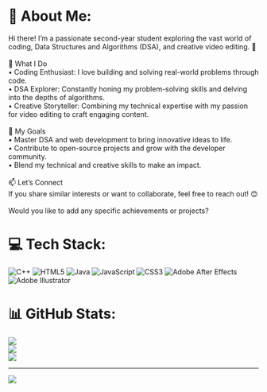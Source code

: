 # 💫 About Me:
Hi there! I’m a passionate second-year student exploring the vast world of coding, Data Structures and Algorithms (DSA), and creative video editing. 🚀<br><br>🌟 What I Do<br>	•	Coding Enthusiast: I love building and solving real-world problems through code.<br>	•	DSA Explorer: Constantly honing my problem-solving skills and delving into the depths of algorithms.<br>	•	Creative Storyteller: Combining my technical expertise with my passion for video editing to craft engaging content.<br><br>🎯 My Goals<br>	•	Master DSA and web development to bring innovative ideas to life.<br>	•	Contribute to open-source projects and grow with the developer community.<br>	•	Blend my technical and creative skills to make an impact.<br><br>📫 Let’s Connect<br>If you share similar interests or want to collaborate, feel free to reach out! 😊<br><br>Would you like to add any specific achievements or projects?


# 💻 Tech Stack:
![C++](https://img.shields.io/badge/c++-%2300599C.svg?style=for-the-badge&logo=c%2B%2B&logoColor=white) ![HTML5](https://img.shields.io/badge/html5-%23E34F26.svg?style=for-the-badge&logo=html5&logoColor=white) ![Java](https://img.shields.io/badge/java-%23ED8B00.svg?style=for-the-badge&logo=openjdk&logoColor=white) ![JavaScript](https://img.shields.io/badge/javascript-%23323330.svg?style=for-the-badge&logo=javascript&logoColor=%23F7DF1E) ![CSS3](https://img.shields.io/badge/css3-%231572B6.svg?style=for-the-badge&logo=css3&logoColor=white) ![Adobe After Effects](https://img.shields.io/badge/Adobe%20After%20Effects-9999FF.svg?style=for-the-badge&logo=Adobe%20After%20Effects&logoColor=white) ![Adobe Illustrator](https://img.shields.io/badge/adobe%20illustrator-%23FF9A00.svg?style=for-the-badge&logo=adobe%20illustrator&logoColor=white)
# 📊 GitHub Stats:
![](https://github-readme-stats.vercel.app/api?username=Atharv-25&theme=dark&hide_border=false&include_all_commits=false&count_private=false)<br/>
![](https://github-readme-streak-stats.herokuapp.com/?user=Atharv-25&theme=dark&hide_border=false)<br/>
![](https://github-readme-stats.vercel.app/api/top-langs/?username=Atharv-25&theme=dark&hide_border=false&include_all_commits=false&count_private=false&layout=compact)

---
[![](https://visitcount.itsvg.in/api?id=Atharv-25&icon=2&color=3)](https://visitcount.itsvg.in)

<!-- Proudly created with GPRM ( https://gprm.itsvg.in ) -->
